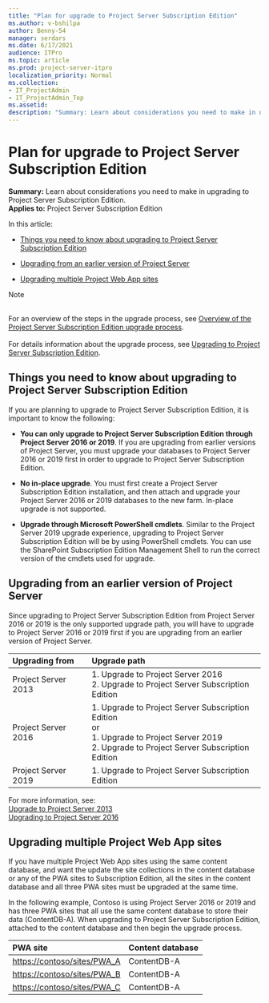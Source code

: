 ```yaml
---
title: "Plan for upgrade to Project Server Subscription Edition"
ms.author: v-bshilpa
author: Benny-54
manager: serdars
ms.date: 6/17/2021
audience: ITPro
ms.topic: article
ms.prod: project-server-itpro
localization_priority: Normal
ms.collection:
- IT_ProjectAdmin
- IT_ProjectAdmin_Top
ms.assetid: 
description: "Summary: Learn about considerations you need to make in upgrading to Project Server Subscription Edition."
---
```


# Plan for upgrade to Project Server Subscription Edition
 
 **Summary:** Learn about considerations you need to make in upgrading to Project Server Subscription Edition.<br/>
**Applies to:** Project Server Subscription Edition
  
In this article:
  
- [Things you need to know about upgrading to Project Server Subscription Edition](plan-for-upgrade-to-project-server-2019.md#thingknow)
    
- [Upgrading from an earlier version of Project Server](plan-for-upgrade-to-project-server-2019.md#Upg)
    
- [Upgrading multiple Project Web App sites](plan-for-upgrade-to-project-server-2019.md#MultPWA)
    
> [!NOTE]
> <br/>For an overview of the steps in the upgrade process, see [Overview of the Project Server Subscription Edition upgrade process](overview-of-the-project-server-2019-upgrade-process.md).<br/> <br/>For details information about the upgrade process, see [Upgrading to Project Server Subscription Edition](upgrading-to-project-server-2019.md). 
  
## Things you need to know about upgrading to Project Server Subscription Edition
<a name="thingknow"> </a>

If you are planning to upgrade to Project Server Subscription Edition, it is important to know the following:
  
- **You can only upgrade to Project Server Subscription Edition through Project Server 2016 or 2019**. If you are upgrading from earlier versions of Project Server, you must upgrade your databases to Project Server 2016 or 2019 first in order to upgrade to Project Server Subscription Edition. 
   
- **No in-place upgrade**. You must first create a Project Server Subscription Edition installation, and then attach and upgrade your Project Server 2016 or 2019 databases to the new farm. In-place upgrade is not supported.
    
- **Upgrade through Microsoft PowerShell cmdlets**. Similar to the Project Server 2019 upgrade experience, upgrading to Project Server Subscription Edition will be by using PowerShell cmdlets. You can use the SharePoint Subscription Edition Management Shell to run the correct version of the cmdlets used for upgrade.
    
## Upgrading from an earlier version of Project Server
<a name="Upg"> </a>

Since upgrading to Project Server Subscription Edition from Project Server 2016 or 2019 is the only supported upgrade path, you will have to upgrade to Project Server 2016 or 2019 first if you are upgrading from an earlier version of Project Server.

|**Upgrading from**|**Upgrade path**|
|:-----|:-----|
|Project Server 2013 |1. Upgrade to Project Server 2016 <br/> 2. Upgrade to Project Server  Subscription Edition <br/>|
|Project Server 2016 |1. Upgrade to Project Server Subscription Edition <br/> or <br/> 1. Upgrade to Project Server 2019 <br/> 2. Upgrade to Project Server Subscription Edition <br/>|
|Project Server 2019 |1. Upgrade to Project Server Subscription Edition <br/>|


For more information, see:<br/>
[Upgrade to Project Server 2013](./upgrade-to-project-server-2016.md) <br/> 
[Upgrading to Project Server 2016](upgrading-to-project-server-2016.md) <br/> 
   
## Upgrading multiple Project Web App sites
<a name="MultPWA"> </a>

If you have multiple Project Web App sites using the same content database, and want the update the site collections in the content database or any of the PWA sites to Subscription Edition, all the sites in the content database and all three PWA sites must be upgraded at the same time.
  
In the following example, Contoso is using Project Server 2016 or 2019 and has three PWA sites that all use the same content database to store their data (ContentDB-A). When upgrading to Project Server Subscription Edition, attached to the content database and then begin the upgrade process.
  

| **PWA site**                         |  **Content database** |
|:-------------------------------------|:----------------------|
| <https://contoso/sites/PWA_A>  <br/> |  ContentDB-A  <br/>   |
| <https://contoso/sites/PWA_B>  <br/> |  ContentDB-A  <br/>   |
| <https://contoso/sites/PWA_C>  <br/> |  ContentDB-A  <br/>   |
